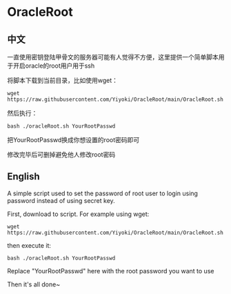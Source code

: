# OracleRoot

## 中文
一直使用密钥登陆甲骨文的服务器可能有人觉得不方便，这里提供一个简单脚本用于开启oracle的root用户用于ssh

将脚本下载到当前目录，比如使用wget：

`wget https://raw.githubusercontent.com/Yiyoki/OracleRoot/main/OracleRoot.sh`

然后执行：

`bash ./oracleRoot.sh YourRootPasswd`

把YourRootPasswd换成你想设置的root密码即可

修改完毕后可删掉避免他人修改root密码

## English
A simple script used to set the password of root user to login using password instead of using secret key.

First, download to script. For example using wget:

`wget https://raw.githubusercontent.com/Yiyoki/OracleRoot/main/OracleRoot.sh`

then execute it:

`bash ./oracleRoot.sh YourRootPasswd`

Replace "YourRootPasswd" here with the root password you want to use

Then it's all done~
